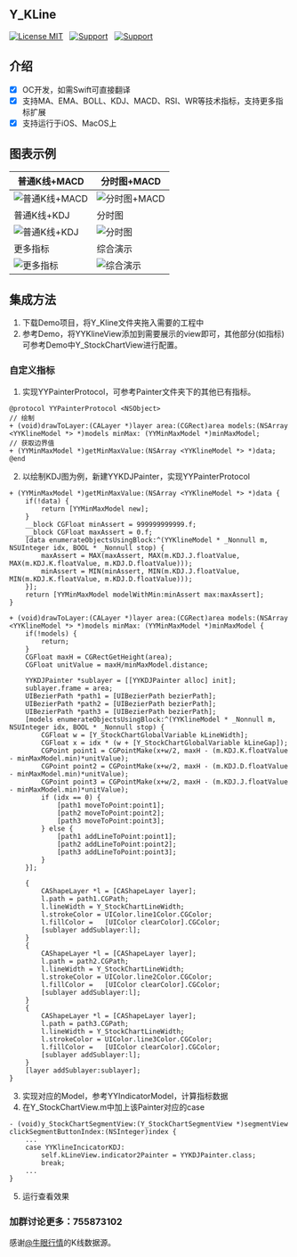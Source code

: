 ## Y_KLine


[![License MIT](https://img.shields.io/badge/license-MIT-green.svg?style=flat)]() &nbsp;
[![Support](https://img.shields.io/badge/support-iOS7.0+-blue.svg?style=flat)]() &nbsp;
[![Support](https://img.shields.io/badge/support-Autolayout-orange.svg?style=flatt)]() &nbsp;

## 介绍
- [x] OC开发，如需Swift可直接翻译
- [x] 支持MA、EMA、BOLL、KDJ、MACD、RSI、WR等技术指标，支持更多指标扩展
- [x] 支持运行于iOS、MacOS上

## 图表示例

| 普通K线+MACD | 分时图+MACD
|------------|------------
| ![普通K线+MACD](https://github.com/WillkYang/Y_KLine/blob/master/Screenshot/MACD.png?raw=true) |![分时图+MACD](https://github.com/WillkYang/Y_KLine/blob/master/Screenshot/MACD.png?raw=true)
| 普通K线+KDJ | 分时图
| ![普通K线+KDJ](https://github.com/WillkYang/Y_KLine/blob/master/Screenshot/KDJ.png?raw=true) |![分时图](https://github.com/WillkYang/Y_KLine/blob/master/Screenshot/Timeline.png?raw=true)
| 更多指标 | 综合演示
| ![更多指标](https://github.com/WillkYang/Y_KLine/blob/master/Screenshot/More.png?raw=true) |![综合演示](https://github.com/WillkYang/Y_KLine/blob/master/Screenshot/record.gif?raw=true)

## 集成方法
1. 下载Demo项目，将Y_Kline文件夹拖入需要的工程中
2. 参考Demo，将YYKlineView添加到需要展示的view即可，其他部分(如指标)可参考Demo中Y_StockChartView进行配置。

### 自定义指标
1. 实现YYPainterProtocol，可参考Painter文件夹下的其他已有指标。
```objc
@protocol YYPainterProtocol <NSObject>
// 绘制
+ (void)drawToLayer:(CALayer *)layer area:(CGRect)area models:(NSArray <YYKlineModel *> *)models minMax: (YYMinMaxModel *)minMaxModel;
// 获取边界值
+ (YYMinMaxModel *)getMinMaxValue:(NSArray <YYKlineModel *> *)data;
@end
```

2. 以绘制KDJ图为例，新建YYKDJPainter，实现YYPainterProtocol

```objc
+ (YYMinMaxModel *)getMinMaxValue:(NSArray <YYKlineModel *> *)data {
    if(!data) {
        return [YYMinMaxModel new];
    }
    __block CGFloat minAssert = 999999999999.f;
    __block CGFloat maxAssert = 0.f;
    [data enumerateObjectsUsingBlock:^(YYKlineModel * _Nonnull m, NSUInteger idx, BOOL * _Nonnull stop) {
        maxAssert = MAX(maxAssert, MAX(m.KDJ.J.floatValue, MAX(m.KDJ.K.floatValue, m.KDJ.D.floatValue)));
        minAssert = MIN(minAssert, MIN(m.KDJ.J.floatValue, MIN(m.KDJ.K.floatValue, m.KDJ.D.floatValue)));
    }];
    return [YYMinMaxModel modelWithMin:minAssert max:maxAssert];
}

+ (void)drawToLayer:(CALayer *)layer area:(CGRect)area models:(NSArray <YYKlineModel *> *)models minMax: (YYMinMaxModel *)minMaxModel {
    if(!models) {
        return;
    }
    CGFloat maxH = CGRectGetHeight(area);
    CGFloat unitValue = maxH/minMaxModel.distance;
    
    YYKDJPainter *sublayer = [[YYKDJPainter alloc] init];
    sublayer.frame = area;
    UIBezierPath *path1 = [UIBezierPath bezierPath];
    UIBezierPath *path2 = [UIBezierPath bezierPath];
    UIBezierPath *path3 = [UIBezierPath bezierPath];
    [models enumerateObjectsUsingBlock:^(YYKlineModel * _Nonnull m, NSUInteger idx, BOOL * _Nonnull stop) {
        CGFloat w = [Y_StockChartGlobalVariable kLineWidth];
        CGFloat x = idx * (w + [Y_StockChartGlobalVariable kLineGap]);
        CGPoint point1 = CGPointMake(x+w/2, maxH - (m.KDJ.K.floatValue - minMaxModel.min)*unitValue);
        CGPoint point2 = CGPointMake(x+w/2, maxH - (m.KDJ.D.floatValue - minMaxModel.min)*unitValue);
        CGPoint point3 = CGPointMake(x+w/2, maxH - (m.KDJ.J.floatValue - minMaxModel.min)*unitValue);
        if (idx == 0) {
            [path1 moveToPoint:point1];
            [path2 moveToPoint:point2];
            [path3 moveToPoint:point3];
        } else {
            [path1 addLineToPoint:point1];
            [path2 addLineToPoint:point2];
            [path3 addLineToPoint:point3];
        }
    }];
    
    {
        CAShapeLayer *l = [CAShapeLayer layer];
        l.path = path1.CGPath;
        l.lineWidth = Y_StockChartLineWidth;
        l.strokeColor = UIColor.line1Color.CGColor;
        l.fillColor =   [UIColor clearColor].CGColor;
        [sublayer addSublayer:l];
    }
    {
        CAShapeLayer *l = [CAShapeLayer layer];
        l.path = path2.CGPath;
        l.lineWidth = Y_StockChartLineWidth;
        l.strokeColor = UIColor.line2Color.CGColor;
        l.fillColor =   [UIColor clearColor].CGColor;
        [sublayer addSublayer:l];
    }
    {
        CAShapeLayer *l = [CAShapeLayer layer];
        l.path = path3.CGPath;
        l.lineWidth = Y_StockChartLineWidth;
        l.strokeColor = UIColor.line3Color.CGColor;
        l.fillColor =   [UIColor clearColor].CGColor;
        [sublayer addSublayer:l];
    }
    [layer addSublayer:sublayer];
}
```
3. 实现对应的Model，参考YYIndicatorModel，计算指标数据
4. 在Y_StockChartView.m中加上该Painter对应的case
```objc
- (void)y_StockChartSegmentView:(Y_StockChartSegmentView *)segmentView clickSegmentButtonIndex:(NSInteger)index {
    ...
    case YYKlineIncicatorKDJ:
        self.kLineView.indicator2Painter = YYKDJPainter.class;
        break;
    ...
}
```
5. 运行查看效果

### 加群讨论更多：755873102

感谢[@牛眼行情](https://niuyan.com)的K线数据源。


